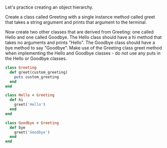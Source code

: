 Let's practice creating an object hierarchy.

Create a class called Greeting with a single instance method called greet that takes a string argument and prints that argument to the terminal.

Now create two other classes that are derived from Greeting: one called Hello and one called Goodbye. The Hello class should have a hi method that takes no arguments and prints "Hello". The Goodbye class should have a bye method to say "Goodbye". Make use of the Greeting class greet method when implementing the Hello and Goodbye classes - do not use any puts in the Hello or Goodbye classes.


```Ruby
class Greeting
  def greet(custom_greeting)
    puts custom_greeting
  end
end

class Hello < Greeting
  def hi
    greet('Hello')
  end
end

class Goodbye < Greeting
  def bye
    greet('Goodbye')
  end
end
```